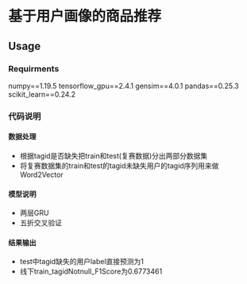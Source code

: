 # 基于用户画像的商品推荐
## Usage
### Requirments
numpy==1.19.5
tensorflow_gpu==2.4.1
gensim==4.0.1
pandas==0.25.3
scikit_learn==0.24.2

### 代码说明
#### 数据处理
- 根据tagid是否缺失把train和test(复赛数据)分出两部分数据集
- 将复赛数据集的train和test的tagid未缺失用户的tagid序列用来做Word2Vector

#### 模型说明
- 两层GRU
- 五折交叉验证

#### 结果输出
- test中tagid缺失的用户label直接预测为1
- 线下train_tagidNotnull_F1Score为0.6773461
